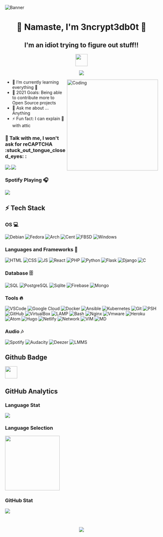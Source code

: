 ![Banner](https://user-images.githubusercontent.com/48232101/113093982-a298ff80-9210-11eb-963b-5027b9716588.gif)

<h1 align="center"> 🙏 Namaste, I'm 3ncrypt3db0t 🤖 </h1>
<h2 align="center">I'm an idiot trying to figure out stuff!!</h2>
<p align="center">
  <img src="https://user-images.githubusercontent.com/48232101/113013474-75f6d080-919b-11eb-83ed-d8ba2ab775a1.gif" width="40px">
</p>


<p align="center"> 
  <img src="https://komarev.com/ghpvc/?username=3ncrypt3db0t&label=Profile%20views&color=129e00&style=plastic"> 
</p>
<img align="right" alt="Coding" width="300" src="https://user-images.githubusercontent.com/48232101/112782476-d76c5180-906c-11eb-8b47-919033dc4123.gif">


- 🌱 I’m currently learning everything 🤣
- 🥅 2021 Goals: Being able to contribute more to Open Source projects
- 💬 Ask me about ... Anything
- ⚡ Fun fact: I can explain 🎨 with attic 

<h3 align="left"> 📱 Talk with me, I won't ask for reCAPTCHA  :stuck_out_tongue_closed_eyes: :</h3>
<p align="left">
<a href="https://t.me/ID10TIRL" target="_blank"><img align="center" src="https://img.shields.io/badge/Telegram-00000F?style=for-the-badge&logo=telegram&logoColor=skyblue"> </a>
<a href="https://reddit.com/user/3ncrypt3db0t" target="_blank"><img align="center" src="https://img.shields.io/badge/Reddit-FF4500?style=for-the-badge&logo=reddit&logoColor=white"></a>  
</p>

### Spotify Playing 🎧
<p align="left">
  <img src="https://now-playing-codestackr.vercel.app/api/spotify-playing">
</p>

## ⚡ Tech Stack 

### OS 💻

![Debian](https://img.shields.io/badge/Debian-00000F?style=for-the-badge&logo=debian&logoColor=deeppink)
![Fedora](https://img.shields.io/badge/Fedora-00000F?style=for-the-badge&logo=fedora&logoColor=skyblue)
![Arch](https://img.shields.io/badge/Arch-1793D1?style=for-the-badge&logo=arch-linux&logoColor=white)
![Cent](https://img.shields.io/badge/CentOS-00000F?style=for-the-badge&logo=centos&logoColor=lawngreen)
![FBSD](https://img.shields.io/badge/FreeBSD-00000F?style=for-the-badge&logo=freebsd&logoColor=crimson)
![Windows](https://img.shields.io/badge/Windows-00000F?style=for-the-badge&logo=windows&logoColor=skyblue)

###  Languages and Frameworks 🚀 
![HTML](https://img.shields.io/badge/HTML-00000F?style=for-the-badge&logo=html5&logoColor=orange)
![CSS](https://img.shields.io/badge/CSS-00000F?style=for-the-badge&logo=css3&logoColor=blue)
![JS](https://img.shields.io/badge/JavaScript-00000F?style=for-the-badge&logo=javascript&logoColor=yellow)
![React](https://img.shields.io/badge/REACT-00000F?style=for-the-badge&logo=react&logoColor=skyblue)
![PHP](https://img.shields.io/badge/PHP-00000F?style=for-the-badge&logo=Php&logoColor=lemonchiffon)
![Python](https://img.shields.io/badge/Python-00000F?style=for-the-badge&logo=Python&logoColor=blueegreen)
![Flask](https://img.shields.io/badge/FLASK-00000F?style=for-the-badge&logo=flask&logoColor=white)
![Django](https://img.shields.io/badge/Django-00000F?style=for-the-badge&logo=django&logoColor=red)
![C](https://img.shields.io/badge/-00000F?style=for-the-badge&logo=c&logoColor=red)

### Database 🗄️
![SQL](https://img.shields.io/badge/MySQL-00000F?style=for-the-badge&logo=mysql&logoColor=white)
![PostgreSQL](https://img.shields.io/badge/Postgresql-00000F?style=for-the-badge&logo=postgresql&logoColor=skyblue)
![Sqlite](https://img.shields.io/badge/SQLITE-00000F?style=for-the-badge&logo=sqlite&logoColor=azure)
![Firebase](https://img.shields.io/badge/Firebase-00000F?style=for-the-badge&logo=firebase&logoColor=yellow)
![Mongo](https://img.shields.io/badge/Mongo_DB-00000F?style=for-the-badge&logo=mongodb&logoColor=green)

### Tools 🔥
![VSCode](https://img.shields.io/badge/-Visual%20Studio%20Code-05122A?style=for-the-badge&logo=visual-studio-code&logoColor=007ACC)
![Google Cloud](https://img.shields.io/badge/Google%20Cloud-00000F?style=for-the-badge&logo=google-cloud&logoColor=blue)
![Docker](https://img.shields.io/badge/Docker-00000F?style=for-the-badge&logo=docker&logoColor=skyblue)
![Ansible](https://img.shields.io/badge/Ansible-00000F?style=for-the-badge&logo=ansible&logoColor=silver)
![Kubernetes](https://img.shields.io/badge/kubernetes-00000F?style=for-the-badge&logo=kubernetes&logoColor=skyblue)
![Git](https://img.shields.io/badge/Git-00000F?style=for-the-badge&logo=git&logoColor=crimson)
![PSH](https://img.shields.io/badge/Powershell-00000F?style=for-the-badge&logo=powershell&logoColor=aqua)
![GitHub](https://img.shields.io/badge/GitHub-00000F?style=for-the-badge&logo=github&logoColor=white)
![VirtualBox](https://img.shields.io/badge/V_Box-00000F?style=for-the-badge&logo=virtualbox&logoColor=skyblue)
![LAMP](https://img.shields.io/badge/XAMPP-00000F?style=for-the-badge&logo=xampp&logoColor=orange)
![Bash](https://img.shields.io/badge/Shell_Script-121011?style=for-the-badge&logo=gnu-bash&logoColor=white)
![Nginx](https://img.shields.io/badge/NGINX-00000F?style=for-the-badge&logo=nginx&logoColor=limegreen)
![Vmware](https://img.shields.io/badge/Vmware-00000F?style=for-the-badge&logo=vmware&logoColor=white)
![Heroku](https://img.shields.io/badge/Heroku-00000F?style=for-the-badge&logo=heroku&logoColor=lightpink)
![Atom](https://img.shields.io/badge/Atom-00000F?style=for-the-badge&logo=atom&logoColor=lightblue)
![Hugo](https://img.shields.io/badge/Hugo-00000F?style=for-the-badge&logo=hugo&logoColor=violet)
![Netlify](https://img.shields.io/badge/Netlify-00000F?style=for-the-badge&logo=netlify&logoColor=palegreen)
![Network](https://img.shields.io/badge/TCP%2FIP-00000F?style=for-the-badge&logo=Cisco&logoColor=peachpuff)
![VIM](https://img.shields.io/badge/VIM-00000F?style=for-the-badge&logo=vim&logoColor=lime)
![MD](https://img.shields.io/badge/Markdown-00000F?style=for-the-badge&logo=markdown&logoColor=white)

### Audio 🎶
![Spotify](https://img.shields.io/badge/Spotify-00000F?style=for-the-badge&logo=spotify&logoColor=lime)
![Audacity](https://img.shields.io/badge/Audacity-00000F?style=for-the-badge&logo=audacity&logoColor=skyblue)
![Deezer](https://img.shields.io/badge/Deezer-00000F?style=for-the-badge&logo=deezer&logoColor=lightyellow)
![LMMS](https://img.shields.io/badge/LMMS-00000F?style=for-the-badge&logo=lmms&logoColor=lime)

## Github Badge
<a href="https://archiveprogram.github.com/" target="_blank"><img src="https://user-images.githubusercontent.com/48232101/113098117-c57ae200-9217-11eb-85a1-97e6011b78bf.gif" width="40" height="40"></a> 

## GitHub Analytics 

### Language Stat
<p align="left">
  <img src="https://github-readme-stats.vercel.app/api/top-langs?username=3ncrypt3db0t&show_icons=true&locale=en&layout=compact&theme=algolia">
</p>

### Language Selection
<img height="180em" src="https://github-readme-stats-eight-theta.vercel.app/api/top-langs/?username=3ncrypt3db0t&layout=compact&langs_count=8&theme=algolia"/>

### GitHub Stat
<p align="left">
  <img src="https://github-readme-stats.vercel.app/api?username=3ncrypt3db0t&show_icons=true&theme=algolia"/>
</p>
<br/>

<p align="center"> 
  <img src="https://user-images.githubusercontent.com/48232101/112832877-a95f2f80-90b5-11eb-8955-8945652f11cd.gif">
</p>


